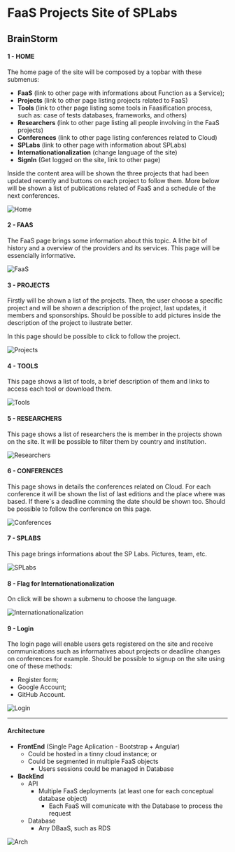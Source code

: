 # FaaS Projects Site of SPLabs

## BrainStorm

#### 1 - HOME

The home page of the site will be composed by a topbar with these submenus:
  - **FaaS** (link to other page with informations about Function as a Service);
  - **Projects** (link to other page listing projects related to FaaS)
  - **Tools** (link to other page listing some tools in Faasification process, such as: case of tests databases, frameworks, and others)
  - **Researchers** (link to other page listing all people involving in the FaaS projects)
  - **Conferences** (link to other page listing conferences related to Cloud)
  - **SPLabs** (link to other page with information about SPLabs)
  - **Internationationalization** (change language of the site)
  - **SignIn** (Get logged on the site, link to other page)

Inside the content area will be shown the three projects that had been updated recently and buttons on each project to follow them. More below will be shown a list of publications related of FaaS and a schedule of the next conferences.

![Home](brainstorm/1_home.jpg)

#### 2 - FAAS

The FaaS page brings some information about this topic. A lithe bit of history and a overview of the providers and its services. This page will be essencially informative.

![FaaS](brainstorm/2_faas.jpg)

#### 3 - PROJECTS

Firstly will be shown a list of the projects. Then, the user choose a specific project and will be shown a description of the project, last updates, it members and sponsorships. Should be possible to add pictures inside the description of the project to ilustrate better.

In this page should be possible to click to follow the project.

![Projects](brainstorm/3_projects.jpg)

#### 4 - TOOLS

This page shows a list of tools, a brief description of them and links to access each tool or download them.

![Tools](brainstorm/4_tools.jpg)

#### 5 - RESEARCHERS

This page shows a list of researchers the is member in the projects shown on the site. It will be possible to filter them by country and institution.

![Researchers](brainstorm/5_researchers.jpg)

#### 6 - CONFERENCES

This page shows in details the conferences related on Cloud. For each conference it will be shown the list of last editions and the place where was based. If there´s a deadline comming the date should be shown too. Should be possible to follow the conference on this page.

![Conferences](brainstorm/6_conferences.jpg)

#### 7 - SPLABS

This page brings informations about the SP Labs. Pictures, team, etc.

![SPLabs](brainstorm/7_splab.jpg)

#### 8 - Flag for Internationationalization

On click will be shown a submenu to choose the language.

![Internationationalization](brainstorm/8_internationalization.jpg)

#### 9 - Login

The login page will enable users gets registered on the site and receive communications such as informatives about projects or deadline changes on conferences for example. Should be possible to signup on the site using one of these methods:
  - Register form;
  - Google Account;
  - GitHub Account.

![Login](brainstorm/9_login.jpg)

***

#### Architecture

- **FrontEnd** (Single Page Aplication - Bootstrap + Angular)
  - Could be hosted in a tinny cloud instance; or
  - Could be segmented in multiple FaaS objects
    - Users sessions could be managed in Database
- **BackEnd**
  - API
    - Multiple FaaS deployments (at least one for each conceptual database object)
      - Each FaaS will comunicate with the Database to process the request
  - Database
    - Any DBaaS, such as RDS

![Arch](brainstorm/10_arch.jpg)
